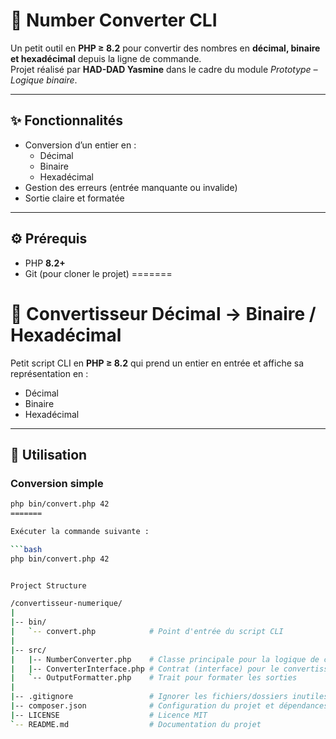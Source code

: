 
# 🔢 Number Converter CLI

Un petit outil en **PHP ≥ 8.2** pour convertir des nombres en **décimal, binaire et hexadécimal** depuis la ligne de commande.  
Projet réalisé par **HAD-DAD Yasmine** dans le cadre du module *Prototype – Logique binaire*.

---

## ✨ Fonctionnalités
- Conversion d’un entier en :
  - Décimal
  - Binaire
  - Hexadécimal
- Gestion des erreurs (entrée manquante ou invalide)
- Sortie claire et formatée

---

## ⚙️ Prérequis
- PHP **8.2+**
- Git (pour cloner le projet)
=======
# 🔢 Convertisseur Décimal → Binaire / Hexadécimal

Petit script CLI en **PHP ≥ 8.2** qui prend un entier en entrée et affiche sa représentation en :
- Décimal
- Binaire
- Hexadécimal


---

## 🚀 Utilisation


### Conversion simple
```bash
php bin/convert.php 42
=======

Exécuter la commande suivante :

```bash
php bin/convert.php 42


Project Structure

/convertisseur-numerique/
|
|-- bin/
|   `-- convert.php            # Point d'entrée du script CLI
|
|-- src/
|   |-- NumberConverter.php    # Classe principale pour la logique de conversion
|   |-- ConverterInterface.php # Contrat (interface) pour le convertisseur
|   `-- OutputFormatter.php    # Trait pour formater les sorties
|
|-- .gitignore                 # Ignorer les fichiers/dossiers inutiles (ex: vendor)
|-- composer.json              # Configuration du projet et dépendances
|-- LICENSE                    # Licence MIT
`-- README.md                  # Documentation du projet
